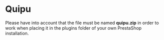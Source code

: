 # Quipu

Please have into account that the file must be named **quipu.zip** in order to work when placing it in the plugins folder of your own PrestaShop installation.
